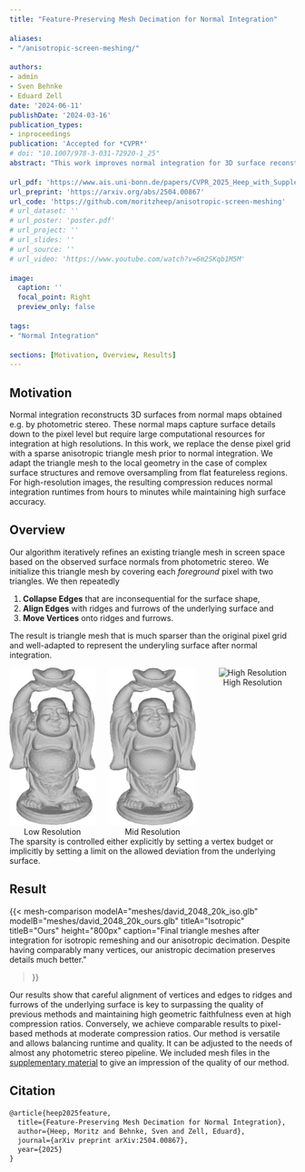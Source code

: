 ```yaml
---
title: "Feature-Preserving Mesh Decimation for Normal Integration"

aliases:
- "/anisotropic-screen-meshing/"

authors:
- admin
- Sven Behnke
- Eduard Zell
date: '2024-06-11'
publishDate: '2024-03-16'
publication_types:
- inproceedings
publication: 'Accepted for *CVPR*'
# doi: "10.1007/978-3-031-72920-1_25"
abstract: "This work improves normal integration for 3D surface reconstruction by replacing dense pixel grids with sparse anisotropic triangle meshes. By adapting mesh density to local geometry -- preserving detail in complex areas while simplifying flat regions -- we achieve significant compression. This reduces processing time from hours to minutes for high-resolution images while maintaining accuracy"

url_pdf: 'https://www.ais.uni-bonn.de/papers/CVPR_2025_Heep_with_Supplementary.pdf'
url_preprint: 'https://arxiv.org/abs/2504.00867'
url_code: 'https://github.com/moritzheep/anisotropic-screen-meshing'
# url_dataset: ''
# url_poster: 'poster.pdf'
# url_project: ''
# url_slides: ''
# url_source: ''
# url_video: 'https://www.youtube.com/watch?v=6m2SKqb1M5M'

image:
  caption: ''
  focal_point: Right
  preview_only: false

tags:
- "Normal Integration"

sections: [Motivation, Overview, Results]
---
```

## Motivation
Normal integration reconstructs 3D surfaces from normal maps obtained e.g. by photometric stereo. These normal maps capture surface details down to the pixel level but require large computational resources for integration at high resolutions. In this work, we replace the dense pixel grid with a sparse anisotropic triangle mesh prior to normal integration. We adapt the triangle mesh to the local geometry in the case of complex surface structures and remove oversampling from flat featureless regions.
For high-resolution images, the resulting compression reduces normal integration runtimes from hours to minutes while maintaining high surface accuracy.
## Overview
Our algorithm iteratively refines an existing triangle mesh in screen space based on the observed surface normals from photometric stereo. We initialize this triangle mesh by covering each *foreground* pixel with two triangles. We then repeatedly

1. **Collapse Edges** that are inconsequential for the surface shape,
2. **Align Edges** with ridges and furrows of the underlying surface and
2. **Move Vertices** onto ridges and furrows.

The result is triangle mesh that is much sparser than the original pixel grid and well-adapted to represent the underyling surface after normal integration. 
<div style="display: flex; justify-content: space-between;">
  <figure style="width: 30%; margin: 0; text-align: center;">
    <img src="figures/image_cv01_rot000_anisotropic_GT_low.svg" alt="Low Resolution" style="width: 100%;">
    <figcaption>Low Resolution</figcaption>
  </figure>
  <figure style="width: 30%; margin: 0; text-align: center;">
    <img src="figures/image_cv01_rot000_anisotropic_GT_mid.svg" alt="Mid Resolution" style="width: 100%;">
    <figcaption>Mid Resolution</figcaption>
  </figure>
  <figure style="width: 30%; margin: 0; text-align: center;">
    <img src="figures/image_cv01_rot000_anisotropic_GT_high.svg" alt="High Resolution" style="width: 100%;">
    <figcaption>High Resolution</figcaption>
  </figure>
</div>
The sparsity is controlled either explicitly by setting a vertex budget or implicitly by setting a limit on the allowed deviation from the underlying surface.

## Result
{{< mesh-comparison 
    modelA="meshes/david_2048_20k_iso.glb" 
    modelB="meshes/david_2048_20k_ours.glb" 
    titleA="Isotropic" 
    titleB="Ours"
    height="800px"
    caption="Final triangle meshes after integration for isotropic remeshing and our anisotropic decimation. Despite having comparably many vertices, our anistropic decimation preserves details much better."
>}}

Our results show that careful alignment of vertices and edges to ridges and furrows of the underlying surface is key to surpassing the quality of previous methods and maintaining high geometric faithfulness even at high compression ratios. Conversely, we achieve comparable results to pixel-based methods at moderate compression ratios. Our method is versatile and allows balancing runtime and quality. It can be adjusted to the needs of almost any photometric stereo pipeline. We included mesh files in the [supplementary material](https://drive.google.com/uc?export=download&id=1VaV_LrEw-LG2u2VpW7cDcjJjfyHCDcxh) to give an impression of the quality of our method.

## Citation
```
@article{heep2025feature,
  title={Feature-Preserving Mesh Decimation for Normal Integration},
  author={Heep, Moritz and Behnke, Sven and Zell, Eduard},
  journal={arXiv preprint arXiv:2504.00867},
  year={2025}
}
```

